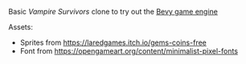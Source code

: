 Basic *Vampire Survivors* clone to try out the [Bevy game engine](https://github.com/bevyengine/bevy)

Assets:
- Sprites from https://laredgames.itch.io/gems-coins-free
- Font from https://opengameart.org/content/minimalist-pixel-fonts